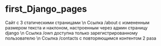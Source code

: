 # first_Django_pages
Сайт с 3 статическими страницами \n
Cсылка /about с измененным размером текста и наклоном, настроенным через админ страницу django \n
Ссылка /own доступна только зарегистрированному пользователю \n
Ссылка /contacts с повторяющимся контентом 2 раза
